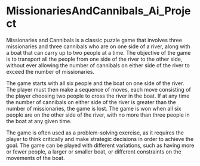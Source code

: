 # MissionariesAndCannibals_Ai_Project
Missionaries and Cannibals is a classic puzzle game that involves three missionaries and three cannibals who are on one side of a river, along with a boat that can carry up to two people at a time. The objective of the game is to transport all the people from one side of the river to the other side, without ever allowing the number of cannibals on either side of the river to exceed the number of missionaries.

The game starts with all six people and the boat on one side of the river. The player must then make a sequence of moves, each move consisting of the player choosing two people to cross the river in the boat. If at any time the number of cannibals on either side of the river is greater than the number of missionaries, the game is lost. The game is won when all six people are on the other side of the river, with no more than three people in the boat at any given time.

The game is often used as a problem-solving exercise, as it requires the player to think critically and make strategic decisions in order to achieve the goal. The game can be played with different variations, such as having more or fewer people, a larger or smaller boat, or different constraints on the movements of the boat.

